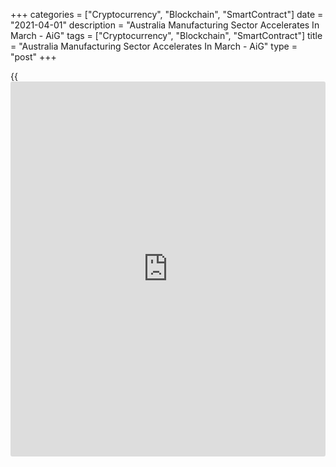 +++
categories = ["Cryptocurrency", "Blockchain", "SmartContract"]
date = "2021-04-01"
description = "Australia Manufacturing Sector Accelerates In March - AiG"
tags = ["Cryptocurrency", "Blockchain", "SmartContract"]
title = "Australia Manufacturing Sector Accelerates In March - AiG"
type = "post"
+++

{{<iframe id="large-banner" src="https://www.bounty.group/#slide=11.0" width="100%" height="600" scrolling="no" style="border: 0px solid rgb(216, 221, 230); border-radius: 3px;">}}

The manufacturing sector in Australia continued to expand in March, and
at a faster pace, the latest survey from the Australian Industry Group
revealed on Thursday with a seasonally adjusted Performance of
Manufacturing Index score of 59.9.

That's up from 58.8 in February and it moves further above the boom-or-
bust line of 50 that separates expansion from contraction.

All six manufacturing sectors reported positive trading conditions
during March, with especially buoyant conditions reported by
manufacturers in machinery and equipment and textiles clothing,
footwear, paper & printing products.

This was the highest monthly result for the index since March 2018 and a
sixth consecutive month of strong recovery.

For comments and feedback [contact](https://www.playgroundfx.com/contact/): editorial@rtt[news](https://www.letsplayfx.com/blog/forex-news-website/).com

[Economic News][1]

 **What parts of the world are seeing the best (and worst) economic
performances lately? Click[here][2] to check out our [Econ Scorecard][2]
and find out! See up-to-the-moment [ranking](https://www.playgroundfx.com/blog/crypto-exchange-ranking/)s for the best and worst
performers in [GDP][2], [unemployment rate][3], [inflation][4] and much
more.**

   1. www.rtt[news](https://www.letsplayfx.com/blog/forex-news-website/).com/Content/EconomicNews.aspx
   2. www.rtt[news](https://www.letsplayfx.com/blog/forex-news-website/).com/economic-scorecard/world-rank/GDP/highest-performance.aspx
   3. www.rtt[news](https://www.letsplayfx.com/blog/forex-news-website/).com/economic-scorecard/world-rank/unemployment-rate/lowest-performance.aspx
   4. www.rtt[news](https://www.letsplayfx.com/blog/forex-news-website/).com/economic-scorecard/world-rank/CPI/highest-performance.aspx
